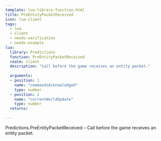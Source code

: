 ```yaml
---
template: lua-library-function.html
title: PreEntityPacketReceived
icon: lua-client
tags:
  - lua
  - client
  - needs-verification
  - needs-example
lua:
  library: Predictions
  function: PreEntityPacketReceived
  realm: client
  description: "Call before the game receives an entity packet."
  
  arguments:
  - position: 1
    name: "commandsAcknowledged"
    type: number
  - position: 2
    name: "currentWorldUpdate"
    type: number
  returns:
    
---
```


<div class="lua__search__keywords">
Predictions.PreEntityPacketReceived &#x2013; Call before the game receives an entity packet.
</div>

